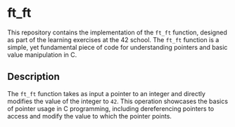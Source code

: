 # ft_ft
This repository contains the implementation of the `ft_ft` function, designed as part of the learning exercises at the 42 school. The `ft_ft` function is a simple, yet fundamental piece of code for understanding pointers and basic value manipulation in C.

## Description

The `ft_ft` function takes as input a pointer to an integer and directly modifies the value of the integer to `42`. This operation showcases the basics of pointer usage in C programming, including dereferencing pointers to access and modify the value to which the pointer points.
